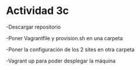 # Actividad 3c
-Descargar repositorio

-Poner Vagrantfile y provision.sh en una carpeta

-Poner la configuración de los 2 sites en otra carpeta

-Vagrant up para poder desplegar la máquina

